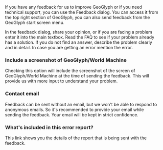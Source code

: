If you have any feedback for us to improve GeoGlyph or if you need technical support, you can use the Feedback dialog. You can access it from the top right section of GeoGlyph, you can also send feedback from the GeoGlyph start screen menu.

In the feedback dialog, share your opinion, or if you are facing a problem enter it into the main textbox. Read the FAQ to see if your problem already has a solution. If you do not find an answer, describe the problem clearly and in detail. In case you are getting an error mention the error.

### Include a screenshot of GeoGlyph/World Machine
Checking this option will include the screenshot of the screen of GeoGlyph/World Machine at the time of sending the feedback. This will provide us with more input to understand your problem.

### Contact email
Feedback can be sent without an email, but we won't be able to respond to anonymous emails. So it's recommended to provide your email while sending the feedback. Your email will be kept in strict confidence.

### What's included in this error report?
This link shows you the details of the report that is being sent with the feedback.

